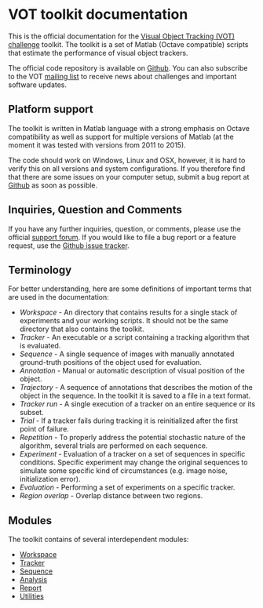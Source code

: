 VOT toolkit documentation
=========================

This is the official documentation for the [Visual Object Tracking (VOT) challenge](http://votchallenge.net/) toolkit. The toolkit is a set of
Matlab (Octave compatible) scripts that estimate the performance of visual object trackers.

The official code repository is available on [Github](https://github.com/vicoslab/vot-toolkit/). You can also
subscribe to the VOT [mailing list](https://service.ait.ac.at/mailman/listinfo/votchallenge) to receive news about challenges and important software updates.

Platform support
----------------

The toolkit is written in Matlab language with a strong emphasis on Octave compatibility as well as support for multiple versions of Matlab (at the moment it was tested with versions from 2011 to 2015).

The code should work on Windows, Linux and OSX, however, it is hard to verify this on all versions and system configurations. If you therefore find that there are some issues on your computer setup, submit a bug report at [Github](https://github.com/vicoslab/vot-toolkit/issues/new) as soon as possible.

Inquiries, Question and Comments
--------------------------------

If you have any further inquiries, question, or comments, please use the official [support forum](https://groups.google.com/forum/?hl=en#!forum/votchallenge-help). If you would like to file a bug report or a feature request, use the [Github issue tracker](https://github.com/vicoslab/vot-toolkit/issues).

Terminology
-----------

For better understanding, here are some definitions of important terms that are used in the documentation:

* _Workspace_ - An directory that contains results for a single stack of experiments and your working scripts. It should not be the same directory that also contains the toolkit. 
* _Tracker_ - An executable or a script containing a tracking algorithm that is evaluated. 
* _Sequence_ - A single sequence of images with manually annotated ground-truth positions of the object used for evaluation.
* _Annotation_ - Manual or automatic description of visual position of the object.
* _Trajectory_ - A sequence of annotations that describes the motion of the object in the sequence. In the toolkit it is saved to a file in a text format.
* _Tracker run_ - A single execution of a tracker on an entire sequence or its subset.
* _Trial_ - If a tracker fails during tracking it is reinitialized after the first point of failure.
* _Repetition_ - To properly address the potential stochastic nature of the algorithm, several trials are performed on each sequence.
* _Experiment_ - Evaluation of a tracker on a set of sequences in specific conditions. Specific experiment may change the original sequences to simulate some specific kind of circumstances (e.g. image noise, initialization error).
* _Evaluation_ - Performing a set of experiments on a specific tracker.
* _Region overlap_ - Overlap distance between two regions.

Modules
-------

The toolkit contains of several interdependent modules:

-   [Workspace](workspace/index.md)
-   [Tracker](tracker/index.md)
-   [Sequence](sequence/index.md)
-   [Analysis](analysis/index.md)
-   [Report](report/index.md)
-   [Utilities](utilities/index.md)

